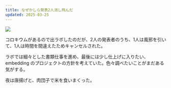 ```yaml
---
title: なぜかしら発表2人消し飛んだ
updated: 2025-03-25
---
```

![](https://i.imgur.com/SnqFnCJ.jpeg)

コロキウムがあるので出ラボしたのだが、2人の発表者のうち、1人は風邪を引いて、1人は時間を間違えたためキャンセルされた。

ラボでは細々とした書類仕事を進め、最後には少し仕上げに入りたい、embedding のプロジェクトの方針を考えていた。色々調べたいことがまだある気がする。

夜は唐揚げと、肉団子で米を食いまくった。